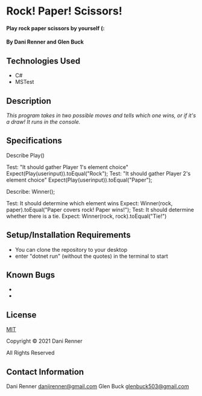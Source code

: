 # Rock! Paper! Scissors!

#### Play rock paper scissors by yourself (:

#### By Dani Renner and Glen Buck

## Technologies Used

* C#
* MSTest

## Description
_This program takes in two possible moves and tells which one wins, or if it's a draw! It runs in the console._

## Specifications
Describe Play()

Test: "It should gather Player 1's element choice" Expect(Play(userinput)).toEqual("Rock");
Test: "It should gather Player 2's element choice" Expect(Play(userinput)).toEqual("Paper");

Describe: Winner();

Test: It should determine which element wins
Expect: Winner(rock, paper).toEqual("Paper covers rock! Paper wins!");
Test: It should determine whether there is a tie.
Expect: Winner(rock, rock).toEqual("Tie!")

## Setup/Installation Requirements


* You can clone the repository to your desktop
* enter "dotnet run" (without the quotes) in the terminal to start

## Known Bugs

* 
* 

## License

[MIT](https://opensource.org/licenses/MIT)

Copyright © 2021 Dani Renner

All Rights Reserved

## Contact Information

Dani Renner danijrenner@gmail.com
Glen Buck glenbuck503@gmail.com
